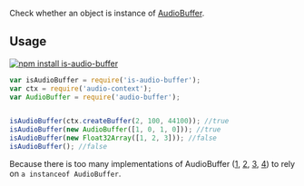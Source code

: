 Check whether an object is instance of [AudioBuffer](http://webaudio.github.io/web-audio-api/#AudioBuffer).

## Usage

[![npm install is-audio-buffer](https://nodei.co/npm/is-audio-buffer.png?mini=true)](https://npmjs.org/package/is-audio-buffer/)

```js
var isAudioBuffer = require('is-audio-buffer');
var ctx = require('audio-context');
var AudioBuffer = require('audio-buffer');


isAudioBuffer(ctx.createBuffer(2, 100, 44100)); //true
isAudioBuffer(new AudioBuffer([1, 0, 1, 0])); //true
isAudioBuffer(new Float32Array([1, 2, 3])); //false
isAudioBuffer(); //false
```

Because there is too many implementations of AudioBuffer ([1](https://www.npmjs.com/package/audiobuffer), [2](https://www.npmjs.com/package/audio-buffer), [3](https://github.com/sebpiq/node-web-audio-api/blob/master/lib/AudioBuffer.js), [4](https://developer.mozilla.org/en-US/docs/Web/API/AudioBuffer)) to rely on `a instanceof AudioBuffer`.